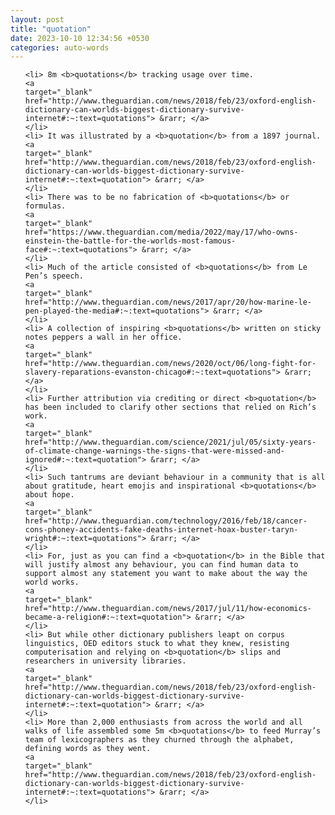 ```yaml
---
layout: post
title: "quotation"
date: 2023-10-10 12:34:56 +0530
categories: auto-words
---
```

<ol>

    <li> 8m <b>quotations</b> tracking usage over time.
    <a 
    target="_blank" 
    href="http://www.theguardian.com/news/2018/feb/23/oxford-english-dictionary-can-worlds-biggest-dictionary-survive-internet#:~:text=quotations"> &rarr; </a>
    </li>
    <li> It was illustrated by a <b>quotation</b> from a 1897 journal.
    <a 
    target="_blank" 
    href="http://www.theguardian.com/news/2018/feb/23/oxford-english-dictionary-can-worlds-biggest-dictionary-survive-internet#:~:text=quotation"> &rarr; </a>
    </li>
    <li> There was to be no fabrication of <b>quotations</b> or formulas.
    <a 
    target="_blank" 
    href="https://www.theguardian.com/media/2022/may/17/who-owns-einstein-the-battle-for-the-worlds-most-famous-face#:~:text=quotations"> &rarr; </a>
    </li>
    <li> Much of the article consisted of <b>quotations</b> from Le Pen’s speech.
    <a 
    target="_blank" 
    href="http://www.theguardian.com/news/2017/apr/20/how-marine-le-pen-played-the-media#:~:text=quotations"> &rarr; </a>
    </li>
    <li> A collection of inspiring <b>quotations</b> written on sticky notes peppers a wall in her office.
    <a 
    target="_blank" 
    href="http://www.theguardian.com/news/2020/oct/06/long-fight-for-slavery-reparations-evanston-chicago#:~:text=quotations"> &rarr; </a>
    </li>
    <li> Further attribution via crediting or direct <b>quotation</b> has been included to clarify other sections that relied on Rich’s work.
    <a 
    target="_blank" 
    href="http://www.theguardian.com/science/2021/jul/05/sixty-years-of-climate-change-warnings-the-signs-that-were-missed-and-ignored#:~:text=quotation"> &rarr; </a>
    </li>
    <li> Such tantrums are deviant behaviour in a community that is all about gratitude, heart emojis and inspirational <b>quotations</b> about hope.
    <a 
    target="_blank" 
    href="http://www.theguardian.com/technology/2016/feb/18/cancer-cons-phoney-accidents-fake-deaths-internet-hoax-buster-taryn-wright#:~:text=quotations"> &rarr; </a>
    </li>
    <li> For, just as you can find a <b>quotation</b> in the Bible that will justify almost any behaviour, you can find human data to support almost any statement you want to make about the way the world works.
    <a 
    target="_blank" 
    href="http://www.theguardian.com/news/2017/jul/11/how-economics-became-a-religion#:~:text=quotation"> &rarr; </a>
    </li>
    <li> But while other dictionary publishers leapt on corpus linguistics, OED editors stuck to what they knew, resisting computerisation and relying on <b>quotation</b> slips and researchers in university libraries.
    <a 
    target="_blank" 
    href="http://www.theguardian.com/news/2018/feb/23/oxford-english-dictionary-can-worlds-biggest-dictionary-survive-internet#:~:text=quotation"> &rarr; </a>
    </li>
    <li> More than 2,000 enthusiasts from across the world and all walks of life assembled some 5m <b>quotations</b> to feed Murray’s team of lexicographers as they churned through the alphabet, defining words as they went.
    <a 
    target="_blank" 
    href="http://www.theguardian.com/news/2018/feb/23/oxford-english-dictionary-can-worlds-biggest-dictionary-survive-internet#:~:text=quotations"> &rarr; </a>
    </li>